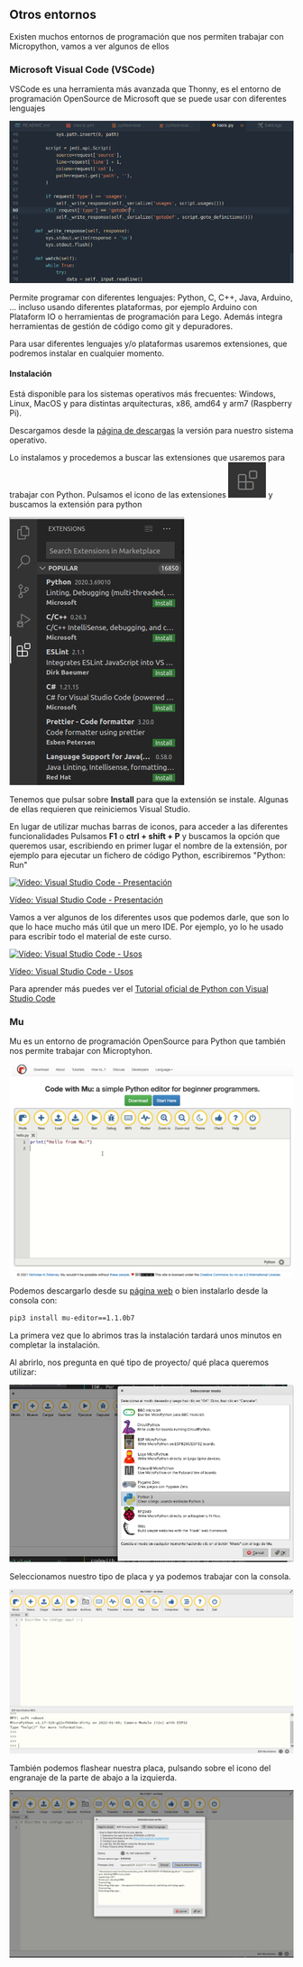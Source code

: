 ## Otros entornos

Existen muchos entornos de programación que nos permiten trabajar con Micropython, vamos a ver algunos de ellos

### Microsoft Visual Code (VSCode)

VSCode es una herramienta más avanzada que Thonny, es el entorno de programación OpenSource de Microsoft  que se puede usar con diferentes lenguajes

![](./images/vsPython.gif)

Permite programar con diferentes lenguajes: Python, C, C++, Java, Arduino, ... incluso usando diferentes plataformas, por ejemplo Arduino con Plataform IO o herramientas de programación para Lego. Además integra herramientas de gestión de código como git y depuradores.

Para usar diferentes lenguajes y/o plataformas usaremos extensiones, que podremos instalar en cualquier momento.

#### Instalación

Está disponible para los sistemas operativos más frecuentes: Windows, Linux, MacOS y para distintas arquitecturas, x86, amd64 y arm7 (Raspberry Pi).

Descargamos desde la [página de descargas](https://code.visualstudio.com/Download) la versión para nuestro sistema operativo.

Lo instalamos y procedemos a buscar las extensiones que usaremos para trabajar con Python. Pulsamos el icono de las extensiones ![](./images/IconoExtensionesVSCode.png) y buscamos la extensión para python

![](./images/vsExtensionPython.png) 

Tenemos que pulsar sobre **Install** para que la extensión se instale. Algunas de ellas requieren que reiniciemos Visual Studio.

En lugar de utilizar muchas barras de iconos, para acceder a las diferentes funcionalidades Pulsamos **F1** o **ctrl +  shift + P** y buscamos la opción que queremos usar, escribiendo en primer lugar el nombre de la extensión, por ejemplo para ejecutar un fichero de código Python, escribiremos "Python: Run"

[![Vídeo: Visual Studio Code - Presentación](https://img.youtube.com/vi/VvZNxjiTuAA/0.jpg)](https://drive.google.com/file/d/1V1PmhysDqDITMhg1Lbp_eK12Z4TJ-aGL/view?usp=sharing)

[Vídeo: Visual Studio Code - Presentación](https://drive.google.com/file/d/1V1PmhysDqDITMhg1Lbp_eK12Z4TJ-aGL/view?usp=sharing)

Vamos a ver algunos de los diferentes usos que podemos darle, que son lo que lo hace mucho más útil que un mero IDE. Por ejemplo, yo lo he usado para escribir todo el material de este curso.

[![Vídeo: Visual Studio Code - Usos](https://img.youtube.com/vi/AQWELQhRluo/0.jpg)](https://drive.google.com/file/d/1ugULmEZAnACfvo935x0PNsHOBHWlotkD/view?usp=sharing)

[Vídeo: Visual Studio Code - Usos](https://drive.google.com/file/d/1ugULmEZAnACfvo935x0PNsHOBHWlotkD/view?usp=sharing)

Para aprender más puedes ver el [Tutorial oficial de Python con Visual Studio Code](https://code.visualstudio.com/docs/python/python-tutorial)



### Mu

Mu es un entorno de programación OpenSource para Python que también nos permite trabajar con Microptyhon.

![](./images/circuitpython_WtCP_codewithdotmu_main_page.png)

Podemos descargarlo desde su [página web](https://codewith.mu/) o bien instalarlo desde la consola con:

```sh
pip3 install mu-editor==1.1.0b7
```

La primera vez que lo abrimos tras la instalación tardará unos minutos en completar la instalación.

Al abrirlo, nos pregunta en qué tipo de proyecto/ qué placa queremos utilizar:

![](./images/mu-editor.png)

Seleccionamos nuestro tipo de placa y ya podemos trabajar con la consola.

![](./images/mu-consola.png)


También podemos flashear nuestra placa, pulsando sobre el icono del engranaje de la parte de abajo a la izquierda.

![](./images/mu-flashear.png)

